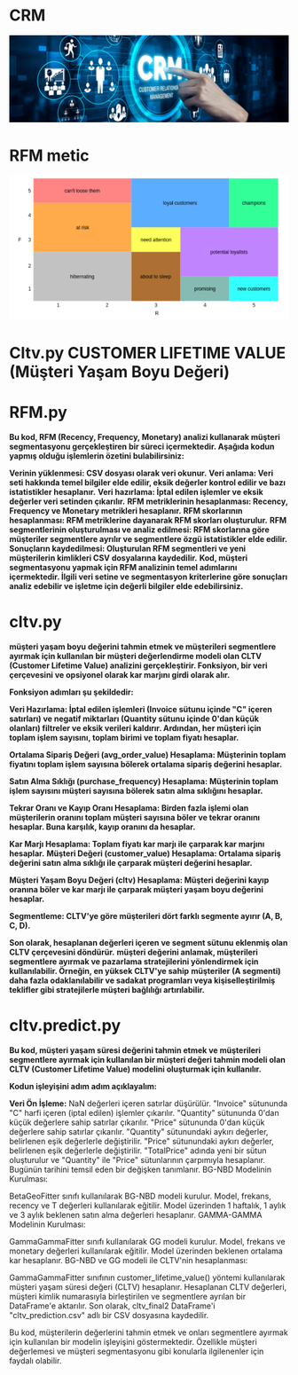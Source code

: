 # CRM
![App Screenshot](https://github.com/firengizz099/CRM/blob/main/CRM.png?raw=true)

# RFM metic

![App Screenshot](https://github.com/firengizz099/CRM/blob/main/Rfm.png?raw=true)

# Cltv.py  CUSTOMER LIFETIME VALUE (Müşteri Yaşam Boyu Değeri)

# RFM.py
**Bu kod, RFM (Recency, Frequency, Monetary) analizi kullanarak müşteri segmentasyonu gerçekleştiren bir süreci içermektedir. Aşağıda kodun yapmış olduğu işlemlerin özetini bulabilirsiniz:**

**Verinin yüklenmesi: CSV dosyası olarak veri okunur.**
**Veri anlama: Veri seti hakkında temel bilgiler elde edilir, eksik değerler kontrol edilir ve bazı istatistikler hesaplanır.**
**Veri hazırlama: İptal edilen işlemler ve eksik değerler veri setinden çıkarılır.**
**RFM metriklerinin hesaplanması: Recency, Frequency ve Monetary metrikleri hesaplanır.**
**RFM skorlarının hesaplanması: RFM metriklerine dayanarak RFM skorları oluşturulur.**
**RFM segmentlerinin oluşturulması ve analiz edilmesi: RFM skorlarına göre müşteriler segmentlere ayrılır ve segmentlere özgü istatistikler elde edilir.**
**Sonuçların kaydedilmesi: Oluşturulan RFM segmentleri ve yeni müşterilerin kimlikleri CSV dosyalarına kaydedilir.**
**Kod, müşteri segmentasyonu yapmak için RFM analizinin temel adımlarını içermektedir. İlgili veri setine ve segmentasyon kriterlerine göre sonuçları analiz edebilir ve işletme için değerli bilgiler elde edebilirsiniz.**

# cltv.py 
**müşteri yaşam boyu değerini tahmin etmek ve müşterileri segmentlere ayırmak için kullanılan bir müşteri değerlendirme modeli olan CLTV (Customer Lifetime Value) analizini gerçekleştirir. Fonksiyon, bir veri çerçevesini ve opsiyonel olarak kar marjını girdi olarak alır.**

**Fonksiyon adımları şu şekildedir:**

**Veri Hazırlama: İptal edilen işlemleri (Invoice sütunu içinde "C" içeren satırları) ve negatif miktarları (Quantity sütunu içinde 0'dan küçük olanları) filtreler ve eksik verileri kaldırır. Ardından, her müşteri için toplam işlem sayısını, toplam birimi ve toplam fiyatı hesaplar.**

**Ortalama Sipariş Değeri (avg_order_value) Hesaplama: Müşterinin toplam fiyatını toplam işlem sayısına bölerek ortalama sipariş değerini hesaplar.**

**Satın Alma Sıklığı (purchase_frequency) Hesaplama: Müşterinin toplam işlem sayısını müşteri sayısına bölerek satın alma sıklığını hesaplar.**

**Tekrar Oranı ve Kayıp Oranı Hesaplama: Birden fazla işlemi olan müşterilerin oranını toplam müşteri sayısına böler ve tekrar oranını hesaplar. Buna karşılık, kayıp oranını da hesaplar.**

**Kar Marjı Hesaplama: Toplam fiyatı kar marjı ile çarparak kar marjını hesaplar.**
**Müşteri Değeri (customer_value) Hesaplama: Ortalama sipariş değerini satın alma sıklığı ile çarparak müşteri değerini hesaplar.**

**Müşteri Yaşam Boyu Değeri (cltv) Hesaplama: Müşteri değerini kayıp oranına böler ve kar marjı ile çarparak müşteri yaşam boyu değerini hesaplar.**

**Segmentleme: CLTV'ye göre müşterileri dört farklı segmente ayırır (A, B, C, D).**

**Son olarak, hesaplanan değerleri içeren ve segment sütunu eklenmiş olan CLTV çerçevesini döndürür.**
**müşteri değerini anlamak, müşterileri segmentlere ayırmak ve pazarlama stratejilerini yönlendirmek için kullanılabilir. Örneğin, en yüksek CLTV'ye sahip** **müşteriler (A segmenti) daha fazla odaklanılabilir ve sadakat programları veya kişiselleştirilmiş teklifler gibi stratejilerle müşteri bağlılığı artırılabilir.**

# cltv.predict.py
**Bu kod, müşteri yaşam süresi değerini tahmin etmek ve müşterileri segmentlere ayırmak için kullanılan bir müşteri değeri tahmin modeli olan CLTV (Customer Lifetime Value) modelini oluşturmak için kullanılır.**

**Kodun işleyişini adım adım açıklayalım:**

**Veri Ön İşleme:**
NaN değerleri içeren satırlar düşürülür.
"Invoice" sütununda "C" harfi içeren (iptal edilen) işlemler çıkarılır.
"Quantity" sütununda 0'dan küçük değerlere sahip satırlar çıkarılır.
"Price" sütununda 0'dan küçük değerlere sahip satırlar çıkarılır.
"Quantity" sütunundaki aykırı değerler, belirlenen eşik değerlerle değiştirilir.
"Price" sütunundaki aykırı değerler, belirlenen eşik değerlerle değiştirilir.
"TotalPrice" adında yeni bir sütun oluşturulur ve "Quantity" ile "Price" sütunlarının çarpımıyla hesaplanır.
Bugünün tarihini temsil eden bir değişken tanımlanır.
BG-NBD Modelinin Kurulması:

BetaGeoFitter sınıfı kullanılarak BG-NBD modeli kurulur.
Model, frekans, recency ve T değerleri kullanılarak eğitilir.
Model üzerinden 1 haftalık, 1 aylık ve 3 aylık beklenen satın alma değerleri hesaplanır.
GAMMA-GAMMA Modelinin Kurulması:

GammaGammaFitter sınıfı kullanılarak GG modeli kurulur.
Model, frekans ve monetary değerleri kullanılarak eğitilir.
Model üzerinden beklenen ortalama kar hesaplanır.
BG-NBD ve GG modeli ile CLTV'nin hesaplanması:

GammaGammaFitter sınıfının customer_lifetime_value() yöntemi kullanılarak müşteri yaşam süresi değeri (CLTV) hesaplanır.
Hesaplanan CLTV değerleri, müşteri kimlik numarasıyla birleştirilen ve segmentlere ayrılan bir DataFrame'e aktarılır.
Son olarak, cltv_final2 DataFrame'i "cltv_prediction.csv" adlı bir CSV dosyasına kaydedilir.

Bu kod, müşterilerin değerlerini tahmin etmek ve onları segmentlere ayırmak için kullanılan bir modelin işleyişini göstermektedir. Özellikle müşteri değerlemesi ve müşteri segmentasyonu gibi konularla ilgilenenler için faydalı olabilir.
